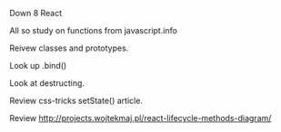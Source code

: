 Down 8 React 

All so study on functions from javascript.info 

Reivew classes and prototypes.

Look up .bind()

Look at destructing. 

Review css-tricks setState() article.

Review http://projects.wojtekmaj.pl/react-lifecycle-methods-diagram/